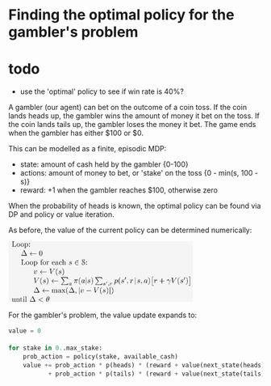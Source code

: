 # Finding the optimal policy for the gambler's problem

# todo
- use the 'optimal' policy to see if win rate is 40%?

A gambler (our agent) can bet on the outcome of a coin toss. If the coin lands
heads up, the gambler wins the amount of money it bet on the toss. If the coin
lands tails up, the gambler loses the money it bet. The game ends when the
gambler has either $100 or $0.

This can be modelled as a finite, episodic MDP:
- state:   amount of cash held by the gambler {0-100}
- actions: amount of money to bet, or 'stake' on the toss {0 - min(s, 100 - s)}
- reward:  +1 when the gambler reaches $100, otherwise zero

When the probability of heads is known, the optimal policy can be found via DP
and policy or value iteration.

As before, the value of the current policy can be determined numerically:

![](img\policy_eval_successive_approx.png)

For the gambler's problem, the value update expands to:

```py
value = 0

for stake in 0..max_stake:
    prob_action = policy(stake, available_cash)
    value += prob_action * p(heads) * (reward + value(next_state(heads)))
           + prob_action * p(tails) * (reward + value(next_state(tails)))
```